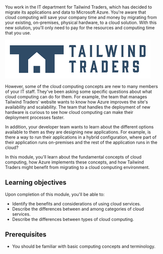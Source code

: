 You work in the IT department for Tailwind Traders, which has decided to migrate its applications and data to Microsoft Azure. You're aware that cloud computing will save your company time and money by migrating from your existing, on-premises, physical hardware, to a cloud solution. With this new solution, you'll only need to pay for the resources and computing time that you use.

![Tailwind Traders company logo.](../../shared/media/tailwind-traders-logo.png)

However, some of the cloud computing concepts are new to many members of your IT staff. They've been asking some specific questions about what cloud computing can do for them. For example, the team that manages Tailwind Traders' website wants to know how Azure improves the site's availability and scalability. The team that handles the deployment of new hardware is curious to see how cloud computing can make their deployment processes faster.

In addition, your developer team wants to learn about the different options available to them as they are designing new applications. For example, is there a way to run their applications in a hybrid configuration, where part of their application runs on-premises and the rest of the application runs in the cloud?

In this module, you'll learn about the fundamental concepts of cloud computing, how Azure implements these concepts, and how Tailwind Traders might benefit from migrating to a cloud computing environment.

## Learning objectives

Upon completion of this module, you'll be able to:

- Identify the benefits and considerations of using cloud services.
- Describe the differences between and among categories of cloud services.
- Describe the differences between types of cloud computing.

## Prerequisites

- You should be familiar with basic computing concepts and terminology.

